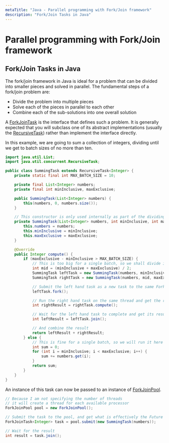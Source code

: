 ```yaml
---
metaTitle: "Java - Parallel programming with Fork/Join framework"
description: "Fork/Join Tasks in Java"
---
```


# Parallel programming with Fork/Join framework



## Fork/Join Tasks in Java


The fork/join framework in Java is ideal for a problem that can be divided into smaller pieces and solved in parallel.  The fundamental steps of a fork/join problem are:

- Divide the problem into multiple pieces
- Solve each of the pieces in parallel to each other
- Combine each of the sub-solutions into one overall solution

A [ForkJoinTask](https://docs.oracle.com/javase/8/docs/api/java/util/concurrent/ForkJoinTask.html) is the interface that defines such a problem.  It is generally expected that you will subclass one of its abstract implementations (usually the [RecursiveTask](https://docs.oracle.com/javase/8/docs/api/java/util/concurrent/RecursiveTask.html)) rather than implement the interface directly.

In this example, we are going to sum a collection of integers, dividing until we get to batch sizes of no more than ten.

```java
import java.util.List;
import java.util.concurrent.RecursiveTask;

public class SummingTask extends RecursiveTask<Integer> {
    private static final int MAX_BATCH_SIZE = 10;

    private final List<Integer> numbers;
    private final int minInclusive, maxExclusive;

    public SummingTask(List<Integer> numbers) {
        this(numbers, 0, numbers.size());
    }

    // This constructor is only used internally as part of the dividing process
    private SummingTask(List<Integer> numbers, int minInclusive, int maxExclusive) {
        this.numbers = numbers;
        this.minInclusive = minInclusive;
        this.maxExclusive = maxExclusive;
    }

    @Override
    public Integer compute() {
        if (maxExclusive - minInclusive > MAX_BATCH_SIZE) {
            // This is too big for a single batch, so we shall divide into two tasks
            int mid = (minInclusive + maxExclusive) / 2;
            SummingTask leftTask = new SummingTask(numbers, minInclusive, mid);
            SummingTask rightTask = new SummingTask(numbers, mid, maxExclusive);

            // Submit the left hand task as a new task to the same ForkJoinPool
            leftTask.fork();

            // Run the right hand task on the same thread and get the result
            int rightResult = rightTask.compute();

            // Wait for the left hand task to complete and get its result
            int leftResult = leftTask.join();

            // And combine the result
            return leftResult + rightResult;
        } else {
            // This is fine for a single batch, so we will run it here and now
            int sum = 0;
            for (int i = minInclusive; i < maxExclusive; i++) {
                sum += numbers.get(i);
            }
            return sum;
        }
    }
}

```

An instance of this task can now be passed to an instance of [ForkJoinPool](https://docs.oracle.com/javase/8/docs/api/java/util/concurrent/ForkJoinPool.html).

```java
// Because I am not specifying the number of threads
// it will create a thread for each available processor
ForkJoinPool pool = new ForkJoinPool();

// Submit the task to the pool, and get what is effectively the Future
ForkJoinTask<Integer> task = pool.submit(new SummingTask(numbers));

// Wait for the result
int result = task.join();

```

